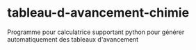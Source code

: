 # tableau-d-avancement-chimie
Programme pour calculatrice supportant python pour générer automatiquement des tableaux d'avancement

